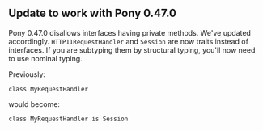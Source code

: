 ## Update to work with Pony 0.47.0

Pony 0.47.0 disallows interfaces having private methods. We've updated accordingly. `HTTP11RequestHandler` and `Session` are now traits instead of interfaces. If you are subtyping them by structural typing, you'll now need to use nominal typing.

Previously:

```pony
class MyRequestHandler
```

would become:

```pony
class MyRequestHandler is Session
```
